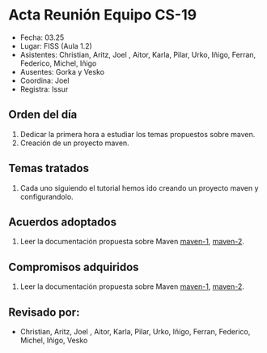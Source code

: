 # Acta Reunión Equipo CS-19

- Fecha: 03.25
- Lugar: FISS (Aula 1.2)
- Asistentes: Christian, Aritz, Joel , Aitor, Karla, Pilar, Urko, Iñigo, Ferran, Federico, Michel, Iñigo
- Ausentes: Gorka y Vesko
- Coordina: Joel 
- Registra: Issur 

## Orden del día
1. Dedicar la primera hora a estudiar los temas propuestos sobre maven.
2. Creación de un proyecto maven.

## Temas tratados
1. Cada uno siguiendo el tutorial hemos ido creando un proyecto maven y configurandolo.

## Acuerdos adoptados
1. Leer la documentación propuesta sobre Maven [maven-1], [maven-2].
  
## Compromisos adquiridos
1. Leer la documentación propuesta sobre Maven [maven-1], [maven-2].


## Revisado por:
- Christian, Aritz, Joel , Aitor, Karla, Pilar, Urko, Iñigo, Ferran, Federico, Michel, Iñigo, Vesko

[cs-ehu]:https://github.com/cs-ehu
[doxyfile]:https://github.com/cs-ehu/Ejemplo/blob/master/UNE157801/2%20Memoria/2.05%20Normas%20y%20referencias/2.5.3%20M%C3%A9todos%2C%20herramientas%2C%20modelos%2C%20m%C3%A9tricas%20y%20prototipos/2.5.3.2%20Herramientas/doxyfile
[herramientas]:https://github.com/cs-ehu/Ejemplo/blob/master/UNE157801/2%20Memoria/2.05%20Normas%20y%20referencias/2.5.3%20M%C3%A9todos%2C%20herramientas%2C%20modelos%2C%20m%C3%A9tricas%20y%20prototipos/2.5.3.2%20Herramientas
[maven-2]:https://www.oracle.com/technetwork/es/articles/java/java-con-maven-2516405-esa.html
[maven-1]:https://drive.google.com/open?id=1Z0lPzZ52zrpgKGKDV-kQu0BdikULEc_3

